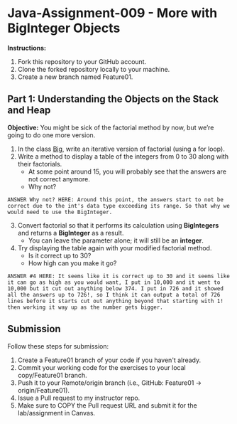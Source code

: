 # Java-Assignment-009 - More with BigInteger Objects

**Instructions:**

1. Fork this repository to your GitHub account.
2. Clone the forked repository locally to your machine.
3. Create a new branch named Feature01.

## Part 1: Understanding the Objects on the Stack and Heap

**Objective:** You might be sick of the factorial method by now, but we’re going to do one more version.

1. In the class [Big](src/Big.java), write an iterative version of factorial (using a for loop).
2. Write a method to display a table of the integers from 0 to 30 along with their factorials.
    * At some point around 15, you will probably see that the answers are not correct anymore.
    * Why not?

```text
ANSWER Why not? HERE: Around this point, the answers start to not be correct due to the int's data type exceeding its range. So that why we would need to use the BigInteger.
```

3. Convert factorial so that it performs its calculation using **BigIntegers** and returns a **BigInteger** as a result.
    * You can leave the parameter alone; it will still be an **integer**.
4. Try displaying the table again with your modified factorial method.
    * Is it correct up to 30?
    * How high can you make it go?

```text
ANSWER #4 HERE: It seems like it is correct up to 30 and it seems like it can go as high as you would want, I put in 10,000 and it went to 10,000 but it cut out anything below 374. I put in 726 and it showed all the answers up to 726!, so I think it can output a total of 726 lines before it starts cut out anything beyond that starting with 1! then working it way up as the number gets bigger.
```

## Submission

Follow these steps for submission:

1. Create a Feature01 branch of your code if you haven't already.
2. Commit your working code for the exercises to your local copy/Feature01 branch.
3. Push it to your Remote/origin branch (i.e., GitHub: Feature01 -> origin/Feature01).
4. Issue a Pull request to my instructor repo.
5. Make sure to COPY the Pull request URL and submit it for the lab/assignment in Canvas.
